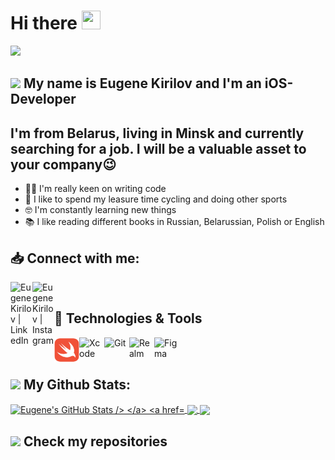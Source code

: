 # Hi there <img src="https://raw.githubusercontent.com/MartinHeinz/MartinHeinz/master/wave.gif" width="30px" height="30px" /> 

![](https://komarev.com/ghpvc/?username=Scooterminsk)

## <img src="https://github.com/TheDudeThatCode/TheDudeThatCode/blob/master/Assets/Developer.gif" width="45" /> My name is Eugene Kirilov and I'm an iOS-Developer
## I'm from Belarus, living in Minsk and currently searching for a job. I will be a valuable asset to your company😉
- 👨‍💻 I'm really keen on writing code
- 💪 I like to spend my leasure time cycling and doing other sports
- 🤓 I'm constantly learning new things
- 📚 I like reading different books in Russian, Belarussian, Polish or English

## 📥 Connect with me:

[<img align="left" alt="EugeneKirilov | LinkedIn" width="35px" src="https://img.icons8.com/color/344/linkedin-circled--v1.png" />][linkedin]
[<img align="left" alt="EugeneKirilov | Instagram" width="35px" src="https://img.icons8.com/fluency/344/instagram-new.png" />][instagram]

<br />

## 🔧 Technologies & Tools

<img align="left" alt="Swift" width="40px" src="https://raw.githubusercontent.com/devicons/devicon/master/icons/swift/swift-original.svg" />
<img align="left" alt="Xcode" width="40px" src="https://img.icons8.com/color/344/xcode.png" />
<img align="left" alt="Git" width="40px" src="https://www.vectorlogo.zone/logos/git-scm/git-scm-icon.svg" />
<img align="left" alt="Realm" width="40px" src="https://raw.githubusercontent.com/bestofjs/bestofjs-webui/8665e8c267a0215f3159df28b33c365198101df5/public/logos/realm.svg" />
<img align="left" alt="Figma" width="40px" src="https://img.icons8.com/color/344/figma--v1.png" />

<br />
<br />

## <img src='https://media1.giphy.com/media/du3J3cXyzhj75IOgvA/giphy.gif?cid=ecf05e47x2g034i9pzwtzzsd3xgg2w9nr94t4tflbbgo3008&rid=giphy.gif' width='25' /> My Github Stats:

<a href="https://github.com/Scooterminsk/Scooterminsk">
  <img align="center" src="https://github-readme-stats.vercel.app/api?username=Scooterminsk&show_icons=true&theme=great-gatsby&count_private=true" alt="Eugene's GitHub Stats />
</a>
<a href="https://github.com/Scooterminsk/Scooterminsk">
  <img align="center" src="https://streak-stats.demolab.com/?user=Scooterminsk&theme=dark" />
</a>

<a href="https://github.com/Scooterminsk/Scooterminsk">
  <img align="center" src="https://github-readme-stats.vercel.app/api/top-langs/?username=Scooterminsk&layout=compact&text_color=daf7dc&bg_color=151515&title_color=f1aa47" />
</a>

<br />

## <img src = "https://media1.giphy.com/media/JZ40cnfnN11KycrvMF/giphy.gif?cid=ecf05e47a0n3gi1bfqntqmob8g9aid1oyj2wr3ds3mg700bl&rid=giphy.gif" width = '26' /> Check my repositories

[linkedin]: https://www.linkedin.com/in/eugene-kirilov-0488a5a5/
[instagram]: https://www.instagram.com/scooterminsk/
